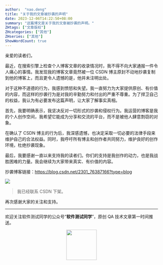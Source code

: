 ```yaml
---
author:  "nao.deng"
title: "关于我的文章被抄袭的声明"
date: 2023-12-06T14:22:50+08:00
summary: "这篇博文是关于我的文章被抄袭的声明。"
ZHtags: ["文章版权"]
ZHcategories: ["其他"]
ZHseries: ["其他"]
ShowWordCount: true
---
```


亲爱的读者们，

最近，在搜索引擎上检查个人博客文章的收录情况时，我不得不向大家通报一件令人痛心的事情。我发现我的博客文章竟然被一位 CSDN 博主原封不动地抄袭复制到他的博客上，而且更令人遗憾的是，他并未注明出处。

对于这种不道德的行为，我感到愤怒和失望。我一直努力为大家提供原创、有价值的内容，而这样的抄袭行为是对我的辛勤努力和付出的严重不尊重。为了捍卫自己的权益，我认为有必要发布这篇声明，让大家了解事实真相。

首先，我要明确表示，我坚决反对一切形式的抄袭和侵权行为。我运营的博客是我的个人创作空间，我希望它能成为分享和交流的平台，而不是被他人肆意剽窃的对象。

在确认了 CSDN 博主的行为后，我深感遗憾，也决定采取一切必要的法律手段来维护自己的合法权益。同时，我呼吁所有博主和创作者共同努力，维护良好的创作环境，杜绝抄袭现象。

最后，我要感谢一直以来支持我的读者们。你们的支持是我创作的动力，也是我战胜困难的力量。我会继续为大家带来真实、有价值的内容。

抄袭博客链接：<https://blog.csdn.net/2301_76387166?type=blog>

![ ](https://cdn.jsdelivr.net/gh/naodeng/blogimg@master/uPic/H4Nwzj.png)

> 我已经联系 CSDN 下架。

再次感谢大家的关注和支持。

---
欢迎关注软件测试同学的公众号“**软件测试同学**”，原创 QA 技术文章第一时间推送。
<!-- markdownlint-disable MD045 -->
<!-- markdownlint-disable MD033 -->
<center>
  <img src="https://cdn.jsdelivr.net/gh/naodeng/blogimg@master/uPic/2023112015'QR Code for 公众号.jpg" style="width: 100px;">
</center>
<!-- markdownlint-disable MD033 -->
<!-- markdownlint-disable MD045 -->